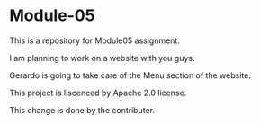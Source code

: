 # Module-05
This is a repository for Module05 assignment.

I am planning to work on a website with you guys.

Gerardo is going to take care of the Menu section of the website.

This project is liscenced by Apache 2.0 license.

This change is done by the contributer.
